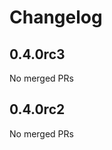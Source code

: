 # Changelog

<!-- <START NEW CHANGELOG ENTRY> -->

## 0.4.0rc3

No merged PRs

<!-- <END NEW CHANGELOG ENTRY> -->

## 0.4.0rc2

No merged PRs
